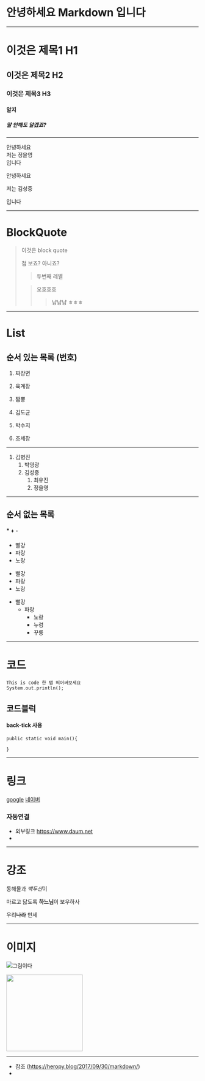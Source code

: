 # 안녕하세요 Markdown 입니다

---
# 이것은 제목1 H1
## 이것은 제목2 H2
### 이것은 제목3 H3
#### 알지
##### 말 안해도 알겠죠?

---

안녕하세요 <br>
저는 정을영 <br>
입니다 <br>

안녕하세요

저는 김성중

입니다

---

# BlockQuote

> 이것은 block quote
> 
> 첨 보죠? 아니죠?
>   >   두번째 레벨 
> 
>   >   오호호호
>   >   > 냠냠냠
>   >   > ㅎㅎㅎ
> 

---
# List
## 순서 있는 목록 (번호)

1. 짜장면
2. 육계장
3. 짬뽕

5. 김도균
6. 박수지
7. 조세창

---
1. 김병진
   1. 박영광
   2. 김성중
      1. 최유진
      2. 정을영
   
---

## 순서 없는 목록
#### * + - 

- 빨강
- 파랑
- 노랑

* 빨강
* 파랑
* 노랑


- 빨강
  - 파랑
    - 노랑
    - 누렁
    - 꾸룽

---
# 코드
    This is code 한 탭 띄어써보세요
    System.out.println();

## 코드블럭 
#### back-tick 사용
```
public static void main(){

}
```

---
# 링크
[google](https://google.com)
[네이버](https://www.naver.com)

### 자동연결
* 외부링크 <https://www.daum.net>
* 

---

# 강조
동해물과 *백두산*이

마르고 닳도록 **하느님**이 보우하사

우리~~나라~~ 만세

---
# 이미지
![그림이다](https://www.w3schools.com/html/pic_trulli.jpg)

<img src="https://www.w3schools.com/html/pic_trulli.jpg"
    width="200">


---

* 참조 (https://heropy.blog/2017/09/30/markdown/)
* 






























